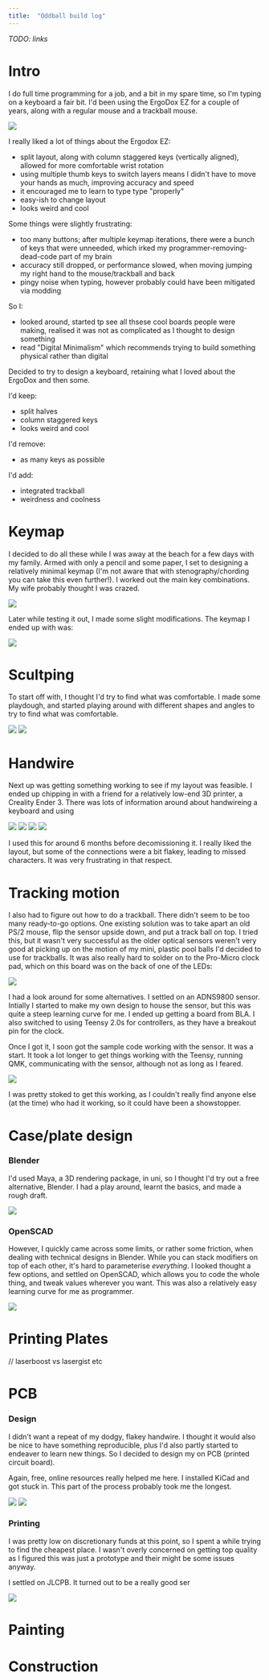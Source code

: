 ```yaml
---
title:  "Oddball build log"
---
```


_TODO: links_

# Intro

I do full time programming for a job, and a bit in my spare time, so I'm typing on a keyboard a fair bit. I'd been using the ErgoDox EZ for a couple of years, along with a regular mouse and a trackball mouse.

![]({{site.baseurl}}/assets/images/ergodox.jpg)

I really liked a lot of things about the Ergodox EZ:
- split layout, along with column staggered keys (vertically aligned), allowed for more comfortable wrist rotation
- using multiple thumb keys to switch layers means I didn't have to move your hands as much, improving accuracy and speed
- it encouraged me to learn to type type "properly"
- easy-ish to change layout
- looks weird and cool

Some things were slightly frustrating:
- too many buttons; after multiple keymap iterations, there were a bunch of keys that were unneeded, which irked my programmer-removing-dead-code part of my brain
- accuracy still dropped, or performance slowed, when moving jumping my right hand to the mouse/trackball and back
- pingy noise when typing, however probably could have been mitigated via modding

So I:
- looked around, started tp see all thsese cool boards people were making, realised it was not as complicated as I thought to design something
- read "Digital Minimalism" which recommends trying to build something physical rather than digital

Decided to try to design a keyboard, retaining what I loved about the ErgoDox and then some.

I'd keep:
- split halves
- column staggered keys
- looks weird and cool

I'd remove:
- as many keys as possible

I'd add:
- integrated trackball
- weirdness and coolness

# Keymap

I decided to do all these while I was away at the beach for a few days with my family. Armed with only a pencil and some paper, I set to designing a relatively minimal keymap (I'm not aware that with stenography/chording you can take this even further!). I worked out the main key combinations. My wife probably thought I was crazed.

![]({{site.baseurl}}/assets/images/layout_test.jpg)

Later while testing it out, I made some slight modifications. The keymap I ended up with was:

![]({{site.baseurl}}/assets/images/layout.png)

# Scultping

To start off with, I thought I'd try to find what was comfortable. I made some playdough, and started playing around with different shapes and angles to try to find what was comfortable.

![]({{site.baseurl}}/assets/images/dough-1.jpg)
![]({{site.baseurl}}/assets/images/dough-2.jpg)

# Handwire

Next up was getting something working to see if my layout was feasible. I ended up chipping in with a friend for a relatively low-end 3D printer, a Creality Ender 3. There was lots of information around about handwireing a keyboard and using 

![]({{site.baseurl}}/assets/images/breadboard.jpg)
![]({{site.baseurl}}/assets/images/proto-1.jpg)
![]({{site.baseurl}}/assets/images/proto-2.jpg)
![]({{site.baseurl}}/assets/images/proto-3.jpg)

I used this for around 6 months before decomissioning it. I really liked the layout, but some of the connections were a bit flakey, leading to missed characters. It was very frustrating in that respect.

# Tracking motion

I also had to figure out how to do a trackball. There didn't seem to be too many ready-to-go options. One existing solution was to take apart an old PS/2 mouse, flip the sensor upside down, and put a track ball on top. I tried this, but it wasn't very successful as the older optical sensors weren't very good at picking up on the motion of my mini, plastic pool balls I'd decided to use for trackballs. It was also really hard to solder on to the Pro-Micro clock pad, which on this board was on the back of one of the LEDs:

![]({{site.baseurl}}/assets/images/pro-micro.png)

I had a look around for some alternatives. I settled on an ADNS9800 sensor. Intially I started to make my own design to house the sensor, but this was quite a steep learning curve for me. I ended up getting a board from BLA. I also switched to using Teensy 2.0s for controllers, as they have a breakout pin for the clock.

Once I got it, I soon got the sample code working with the sensor. It was a start. It took a lot longer to get things working with the Teensy, running QMK, communicating with the sensor, although not as long as I feared.

![]({{site.baseurl}}/assets/images/breadboard_adns.jpg)

I was pretty stoked to get this working, as I couldn't really find anyone else (at the time) who had it working, so it could have been a showstopper.

# Case/plate design

### Blender

I'd used Maya, a 3D rendering package, in uni, so I thought I'd try out a free alternative, Blender. I had a play around, learnt the basics, and made a rough draft.

![]({{site.baseurl}}/assets/images/blender.png)

### OpenSCAD

However, I quickly came across some limits, or rather some friction, when dealing with technical designs in Blender. While you can stack modifiers on top of each other, it's hard to parameterise _everything_. I looked thought a few options, and settled on OpenSCAD, which allows you to code the whole thing, and tweak values wherever you want. This was also a relatively easy learning curve for me as programmer.

![]({{site.baseurl}}/assets/images/scad.png)

# Printing Plates

// laserboost vs lasergist etc

# PCB

### Design

I didn't want a repeat of my dodgy, flakey handwire. I thought it would also be nice to have something reproducible, plus I'd also partly started to endeaver to learn new things. So I decided to design my on PCB (printed circuit board).

Again, free, online resources really helped me here. I installed KiCad and got stuck in. This part of the process probably took me the longest.

![]({{site.baseurl}}/assets/images/schematic.png)
![]({{site.baseurl}}/assets/images/footprint.png)

### Printing

I was pretty low on discretionary funds at this point, so I spent a while trying to find the cheapest place. I wasn't overly concerned on getting top quality as I figured this was just a prototype and their might be some issues anyway.

I settled on JLCPB. It turned out to be a really good ser

![]({{site.baseurl}}/assets/images/soldered.jpg)

# Painting



# Construction


